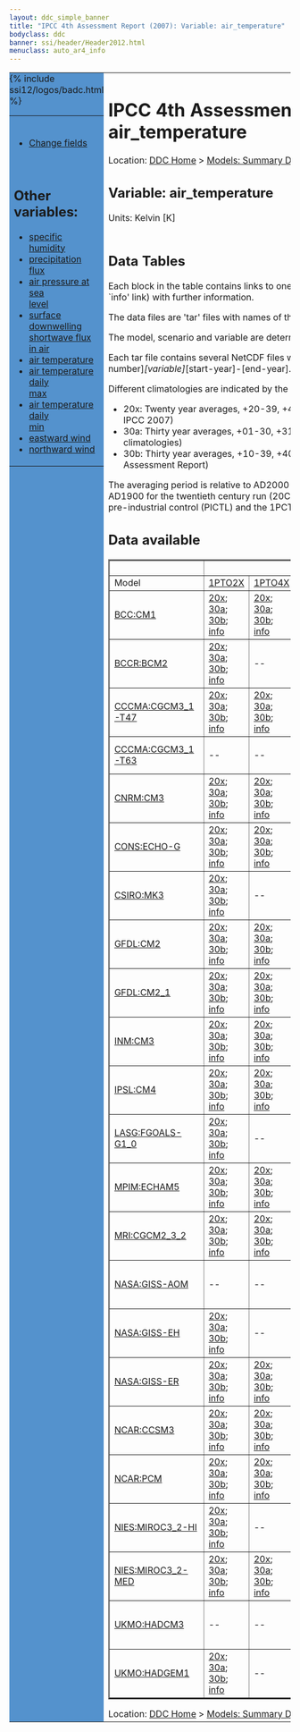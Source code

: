 ```yaml
---
layout: ddc_simple_banner
title: "IPCC 4th Assessment Report (2007): Variable: air_temperature"
bodyclass: ddc
banner: ssi/header/Header2012.html
menuclass: auto_ar4_info
---
```



<table width="100%" border="0" cellspacing="0" cellpadding="0" style="border-collapse: collapse;">
<tr style="margin:0;padding:0;border:0;">
<td style="margin:0;padding:0;border:0;height:1pt;width:150pt;background:#5492CD;" valign="top" >

<div id="lh-col2" class="auto_ar4_info">
<table class="menumain" bgcolor="#5492CD" cellspacing="0" width="100%" border="0">
<tr><td>

<br/>
<ul><li><a href="var-air_temperature-change.html">Change fields</a></li></ul><br/>

<h2> Other variables:</h2>
<ul>
<li><a href="var-specific_humidity.html">specific humidity</a></li>
<li><a href="var-precipitation_flux.html">precipitation flux</a></li>
<li><a href="var-air_pressure_at_sea_level.html">air pressure at sea<br/> level</a></li>
<li><a href="var-surface_downwelling_shortwave_flux_in_air.html">surface downwelling<br/> shortwave flux in air</a></li>
<li><a href="var-air_temperature.html">air temperature</a></li>
<li><a href="var-air_temperature_daily_max.html">air temperature daily<br/> max</a></li>
<li><a href="var-air_temperature_daily_min.html">air temperature daily<br/> min</a></li>
<li><a href="var-eastward_wind.html">eastward wind</a></li>
<li><a href="var-northward_wind.html">northward wind</a></li>
</ul>

</td></tr> 
{% include ssi12/logos/badc.html %}
</table>
</div>
</td>
<td><h1>IPCC 4th Assessment Report (2007): Variable: air_temperature</h1>

<!-- Breadcrumb1 -->
<div id="breadcrumb1" align="left">
Location: <a href="/index.html">DDC Home</a> > <a href="/sim/gcm_clim/">Models: Summary Data</a>
> <a href="/sim/gcm_clim/SRES_AR4/index.html">AR4 (2007): SRES scenarios</a>
</div>
<!-- End of Breadcrumb1 --><h2>Variable: air_temperature</h2>
Units: Kelvin [K]<br/>

<br/>
<h2> Data Tables</h2>

Each block in the table contains links to one or more data files and
to one information page (the `info' link) with further information.
<p/>

The data files are 'tar' files with names of the form
[model]_[scenario]_[variable]_[climatology].tar.
<p/>

The model, scenario and variable are determined by the position in
the table.
<p/>

Each tar file contains several NetCDF files with names of the form:
[model]_[scenario]_[ensemble number]_[variable]_[start-year]-[end-year].nc.
<p/>

Different climatologies are indicated by the links within each table entry.
<ul>
<li>20x: Twenty year averages, +20-39, +46-65, +80-99, +180-199 (as used in Chapt. 10 of IPCC 2007)</li>
<li>30a: Thirty year averages, +01-30, +31-60, +61-90 (as used in the observational climatologies)</li>
<li>30b: Thirty year averages, +10-39, +40-69, +70-99 (for compatibility with the 3rd Assessment Report)</li>
</ul>
The averaging period is relative to AD2000 for SRES scenarios A1B, A2 and B1,
relative to AD1900 for the twentieth century run (20C3M) and relative to the
start of the experiment for the pre-industrial control (PICTL) and the
1PCTO2X and 1PCTO4X runs.
<p/>

<h2>Data available</h2>

<table class="data-table"  border="2">
<tr><td></td>
<td colspan="8" align="center">Scenario</td>
</tr>
<tr><td>Model</td>
      <td><a href="scenario-1PTO2X.html">1PTO2X</a></td>
      <td><a href="scenario-1PTO4X.html">1PTO4X</a></td>
      <td><a href="scenario-SRB1.html">SRB1</a></td>
      <td><a href="scenario-20C3M.html">20C3M</a></td>
      <td><a href="scenario-COMMIT.html">COMMIT</a></td>
      <td><a href="scenario-PICTL.html">PICTL</a></td>
      <td><a href="scenario-SRA1B.html">SRA1B</a></td>
      <td><a href="scenario-SRA2.html">SRA2</a></td>
</tr>
<tr><td class="data-table-col1"><a href="model-BCC-CM1.html">BCC:CM1</a></td>
      <td class="data-table-item">
      <a href="/cgi-bin/downl/ar4_nc/tas/BCCM1_1PTO2X_tas_oc20x.tar">20x</a>;
      <a href="/cgi-bin/downl/ar4_nc/tas/BCCM1_1PTO2X_tas_oc30a.tar">30a</a>;
      <a href="/cgi-bin/downl/ar4_nc/tas/BCCM1_1PTO2X_tas_oc30b.tar">30b</a>;
      <a href="/ar4/info/BCC-CM1_1PTO2X_tas.html">info</a></td>
      <td class="data-table-item">
      <a href="/cgi-bin/downl/ar4_nc/tas/BCCM1_1PTO4X_tas_oc20x.tar">20x</a>;
      <a href="/cgi-bin/downl/ar4_nc/tas/BCCM1_1PTO4X_tas_oc30a.tar">30a</a>;
      <a href="/cgi-bin/downl/ar4_nc/tas/BCCM1_1PTO4X_tas_oc30b.tar">30b</a>;
      <a href="/ar4/info/BCC-CM1_1PTO4X_tas.html">info</a></td>
      <td class="data-table-item">
      <a href="/cgi-bin/downl/ar4_nc/tas/BCCM1_SRB1_tas_c20x.tar">20x</a>;
      <a href="/cgi-bin/downl/ar4_nc/tas/BCCM1_SRB1_tas_c30b.tar">30b</a>;
      <a href="/ar4/info/BCC-CM1_SRB1_tas.html">info</a></td>
      <td class="data-table-empty">--</td>
      <td class="data-table-empty">--</td>
      <td class="data-table-empty">--</td>
      <td class="data-table-empty">--</td>
      <td class="data-table-empty">--</td>
</tr>
<tr><td class="data-table-col1"><a href="model-BCCR-BCM2.html">BCCR:BCM2</a></td>
      <td class="data-table-item">
      <a href="/cgi-bin/downl/ar4_nc/tas/BCM2_1PTO2X_tas_oc20x.tar">20x</a>;
      <a href="/cgi-bin/downl/ar4_nc/tas/BCM2_1PTO2X_tas_oc30a.tar">30a</a>;
      <a href="/cgi-bin/downl/ar4_nc/tas/BCM2_1PTO2X_tas_oc30b.tar">30b</a>;
      <a href="/ar4/info/BCCR-BCM2_1PTO2X_tas.html">info</a></td>
      <td class="data-table-empty">--</td>
      <td class="data-table-item">
      <a href="/cgi-bin/downl/ar4_nc/tas/BCM2_SRB1_tas_c20x.tar">20x</a>;
      <a href="/cgi-bin/downl/ar4_nc/tas/BCM2_SRB1_tas_c30b.tar">30b</a>;
      <a href="/ar4/info/BCCR-BCM2_SRB1_tas.html">info</a></td>
      <td class="data-table-item">
      <a href="/cgi-bin/downl/ar4_nc/tas/BCM2_20C3M_tas_c30a.tar">30a</a>;
      <a href="/ar4/info/BCCR-BCM2_20C3M_tas.html">info</a></td>
      <td class="data-table-item">
      <a href="/cgi-bin/downl/ar4_nc/tas/BCM2_COMMIT_tas_c20x.tar">20x</a>;
      <a href="/cgi-bin/downl/ar4_nc/tas/BCM2_COMMIT_tas_c30b.tar">30b</a>;
      <a href="/ar4/info/BCCR-BCM2_COMMIT_tas.html">info</a></td>
      <td class="data-table-item">
      <a href="/cgi-bin/downl/ar4_nc/tas/BCM2_PICTL_tas_oc20x.tar">20x</a>;
      <a href="/cgi-bin/downl/ar4_nc/tas/BCM2_PICTL_tas_oc30a.tar">30a</a>;
      <a href="/cgi-bin/downl/ar4_nc/tas/BCM2_PICTL_tas_oc30b.tar">30b</a>;
      <a href="/ar4/info/BCCR-BCM2_PICTL_tas.html">info</a></td>
      <td class="data-table-item">
      <a href="/cgi-bin/downl/ar4_nc/tas/BCM2_SRA1B_tas_c20x.tar">20x</a>;
      <a href="/cgi-bin/downl/ar4_nc/tas/BCM2_SRA1B_tas_c30b.tar">30b</a>;
      <a href="/ar4/info/BCCR-BCM2_SRA1B_tas.html">info</a></td>
      <td class="data-table-item">
      <a href="/cgi-bin/downl/ar4_nc/tas/BCM2_SRA2_tas_c20x.tar">20x</a>;
      <a href="/cgi-bin/downl/ar4_nc/tas/BCM2_SRA2_tas_c30b.tar">30b</a>;
      <a href="/ar4/info/BCCR-BCM2_SRA2_tas.html">info</a></td>
</tr>
<tr><td class="data-table-col1"><a href="model-CCCMA-CGCM3_1-T47.html">CCCMA:CGCM3_1-T47</a></td>
      <td class="data-table-item">
      <a href="/cgi-bin/downl/ar4_nc/tas/CGMR_1PTO2X_tas_oc20x.tar">20x</a>;
      <a href="/cgi-bin/downl/ar4_nc/tas/CGMR_1PTO2X_tas_oc30a.tar">30a</a>;
      <a href="/cgi-bin/downl/ar4_nc/tas/CGMR_1PTO2X_tas_oc30b.tar">30b</a>;
      <a href="/ar4/info/CCCMA-CGCM3_1-T47_1PTO2X_tas.html">info</a></td>
      <td class="data-table-item">
      <a href="/cgi-bin/downl/ar4_nc/tas/CGMR_1PTO4X_tas_oc20x.tar">20x</a>;
      <a href="/cgi-bin/downl/ar4_nc/tas/CGMR_1PTO4X_tas_oc30a.tar">30a</a>;
      <a href="/cgi-bin/downl/ar4_nc/tas/CGMR_1PTO4X_tas_oc30b.tar">30b</a>;
      <a href="/ar4/info/CCCMA-CGCM3_1-T47_1PTO4X_tas.html">info</a></td>
      <td class="data-table-empty">--</td>
      <td class="data-table-item">
      <a href="/cgi-bin/downl/ar4_nc/tas/CGMR_20C3M_tas_c30a.tar">30a</a>;
      <a href="/ar4/info/CCCMA-CGCM3_1-T47_20C3M_tas.html">info</a></td>
      <td class="data-table-empty">--</td>
      <td class="data-table-item">
      <a href="/cgi-bin/downl/ar4_nc/tas/CGMR_PICTL_tas_oc20x.tar">20x</a>;
      <a href="/cgi-bin/downl/ar4_nc/tas/CGMR_PICTL_tas_oc30a.tar">30a</a>;
      <a href="/cgi-bin/downl/ar4_nc/tas/CGMR_PICTL_tas_oc30b.tar">30b</a>;
      <a href="/ar4/info/CCCMA-CGCM3_1-T47_PICTL_tas.html">info</a></td>
      <td class="data-table-item">
      <a href="/cgi-bin/downl/ar4_nc/tas/CGMR_SRA1B_tas_c20x.tar">20x</a>;
      <a href="/cgi-bin/downl/ar4_nc/tas/CGMR_SRA1B_tas_c30b.tar">30b</a>;
      <a href="/ar4/info/CCCMA-CGCM3_1-T47_SRA1B_tas.html">info</a></td>
      <td class="data-table-empty">--</td>
</tr>
<tr><td class="data-table-col1"><a href="model-CCCMA-CGCM3_1-T63.html">CCCMA:CGCM3_1-T63</a></td>
      <td class="data-table-empty">--</td>
      <td class="data-table-empty">--</td>
      <td class="data-table-item">
      <a href="/cgi-bin/downl/ar4_nc/tas/CGHR_SRB1_tas_c20x.tar">20x</a>;
      <a href="/cgi-bin/downl/ar4_nc/tas/CGHR_SRB1_tas_c30b.tar">30b</a>;
      <a href="/ar4/info/CCCMA-CGCM3_1-T63_SRB1_tas.html">info</a></td>
      <td class="data-table-item">
      <a href="/cgi-bin/downl/ar4_nc/tas/CGHR_20C3M_tas_c30a.tar">30a</a>;
      <a href="/ar4/info/CCCMA-CGCM3_1-T63_20C3M_tas.html">info</a></td>
      <td class="data-table-empty">--</td>
      <td class="data-table-empty">--</td>
      <td class="data-table-item">
      <a href="/cgi-bin/downl/ar4_nc/tas/CGHR_SRA1B_tas_c20x.tar">20x</a>;
      <a href="/cgi-bin/downl/ar4_nc/tas/CGHR_SRA1B_tas_c30b.tar">30b</a>;
      <a href="/ar4/info/CCCMA-CGCM3_1-T63_SRA1B_tas.html">info</a></td>
      <td class="data-table-empty">--</td>
</tr>
<tr><td class="data-table-col1"><a href="model-CNRM-CM3.html">CNRM:CM3</a></td>
      <td class="data-table-item">
      <a href="/cgi-bin/downl/ar4_nc/tas/CNCM3_1PTO2X_tas_oc20x.tar">20x</a>;
      <a href="/cgi-bin/downl/ar4_nc/tas/CNCM3_1PTO2X_tas_oc30a.tar">30a</a>;
      <a href="/cgi-bin/downl/ar4_nc/tas/CNCM3_1PTO2X_tas_oc30b.tar">30b</a>;
      <a href="/ar4/info/CNRM-CM3_1PTO2X_tas.html">info</a></td>
      <td class="data-table-item">
      <a href="/cgi-bin/downl/ar4_nc/tas/CNCM3_1PTO4X_tas_oc20x.tar">20x</a>;
      <a href="/cgi-bin/downl/ar4_nc/tas/CNCM3_1PTO4X_tas_oc30a.tar">30a</a>;
      <a href="/cgi-bin/downl/ar4_nc/tas/CNCM3_1PTO4X_tas_oc30b.tar">30b</a>;
      <a href="/ar4/info/CNRM-CM3_1PTO4X_tas.html">info</a></td>
      <td class="data-table-item">
      <a href="/cgi-bin/downl/ar4_nc/tas/CNCM3_SRB1_tas_c20x.tar">20x</a>;
      <a href="/cgi-bin/downl/ar4_nc/tas/CNCM3_SRB1_tas_c30b.tar">30b</a>;
      <a href="/ar4/info/CNRM-CM3_SRB1_tas.html">info</a></td>
      <td class="data-table-item">
      <a href="/cgi-bin/downl/ar4_nc/tas/CNCM3_20C3M_tas_c30a.tar">30a</a>;
      <a href="/ar4/info/CNRM-CM3_20C3M_tas.html">info</a></td>
      <td class="data-table-item">
      <a href="/cgi-bin/downl/ar4_nc/tas/CNCM3_COMMIT_tas_c20x.tar">20x</a>;
      <a href="/cgi-bin/downl/ar4_nc/tas/CNCM3_COMMIT_tas_c30b.tar">30b</a>;
      <a href="/ar4/info/CNRM-CM3_COMMIT_tas.html">info</a></td>
      <td class="data-table-item">
      <a href="/cgi-bin/downl/ar4_nc/tas/CNCM3_PICTL_tas_oc20x.tar">20x</a>;
      <a href="/cgi-bin/downl/ar4_nc/tas/CNCM3_PICTL_tas_oc30a.tar">30a</a>;
      <a href="/cgi-bin/downl/ar4_nc/tas/CNCM3_PICTL_tas_oc30b.tar">30b</a>;
      <a href="/ar4/info/CNRM-CM3_PICTL_tas.html">info</a></td>
      <td class="data-table-item">
      <a href="/cgi-bin/downl/ar4_nc/tas/CNCM3_SRA1B_tas_c20x.tar">20x</a>;
      <a href="/cgi-bin/downl/ar4_nc/tas/CNCM3_SRA1B_tas_c30b.tar">30b</a>;
      <a href="/ar4/info/CNRM-CM3_SRA1B_tas.html">info</a></td>
      <td class="data-table-item">
      <a href="/cgi-bin/downl/ar4_nc/tas/CNCM3_SRA2_tas_c20x.tar">20x</a>;
      <a href="/cgi-bin/downl/ar4_nc/tas/CNCM3_SRA2_tas_c30b.tar">30b</a>;
      <a href="/ar4/info/CNRM-CM3_SRA2_tas.html">info</a></td>
</tr>
<tr><td class="data-table-col1"><a href="model-CONS-ECHO-G.html">CONS:ECHO-G</a></td>
      <td class="data-table-item">
      <a href="/cgi-bin/downl/ar4_nc/tas/ECHOG_1PTO2X_tas_oc20x.tar">20x</a>;
      <a href="/cgi-bin/downl/ar4_nc/tas/ECHOG_1PTO2X_tas_oc30a.tar">30a</a>;
      <a href="/cgi-bin/downl/ar4_nc/tas/ECHOG_1PTO2X_tas_oc30b.tar">30b</a>;
      <a href="/ar4/info/CONS-ECHO-G_1PTO2X_tas.html">info</a></td>
      <td class="data-table-item">
      <a href="/cgi-bin/downl/ar4_nc/tas/ECHOG_1PTO4X_tas_oc20x.tar">20x</a>;
      <a href="/cgi-bin/downl/ar4_nc/tas/ECHOG_1PTO4X_tas_oc30a.tar">30a</a>;
      <a href="/cgi-bin/downl/ar4_nc/tas/ECHOG_1PTO4X_tas_oc30b.tar">30b</a>;
      <a href="/ar4/info/CONS-ECHO-G_1PTO4X_tas.html">info</a></td>
      <td class="data-table-empty">--</td>
      <td class="data-table-item">
      <a href="/cgi-bin/downl/ar4_nc/tas/ECHOG_20C3M_tas_c30a.tar">30a</a>;
      <a href="/ar4/info/CONS-ECHO-G_20C3M_tas.html">info</a></td>
      <td class="data-table-item">
      <a href="/cgi-bin/downl/ar4_nc/tas/ECHOG_COMMIT_tas_c20x.tar">20x</a>;
      <a href="/cgi-bin/downl/ar4_nc/tas/ECHOG_COMMIT_tas_c30b.tar">30b</a>;
      <a href="/ar4/info/CONS-ECHO-G_COMMIT_tas.html">info</a></td>
      <td class="data-table-item">
      <a href="/cgi-bin/downl/ar4_nc/tas/ECHOG_PICTL_tas_oc20x.tar">20x</a>;
      <a href="/cgi-bin/downl/ar4_nc/tas/ECHOG_PICTL_tas_oc30a.tar">30a</a>;
      <a href="/cgi-bin/downl/ar4_nc/tas/ECHOG_PICTL_tas_oc30b.tar">30b</a>;
      <a href="/ar4/info/CONS-ECHO-G_PICTL_tas.html">info</a></td>
      <td class="data-table-item">
      <a href="/cgi-bin/downl/ar4_nc/tas/ECHOG_SRA1B_tas_c20x.tar">20x</a>;
      <a href="/cgi-bin/downl/ar4_nc/tas/ECHOG_SRA1B_tas_c30b.tar">30b</a>;
      <a href="/ar4/info/CONS-ECHO-G_SRA1B_tas.html">info</a></td>
      <td class="data-table-item">
      <a href="/cgi-bin/downl/ar4_nc/tas/ECHOG_SRA2_tas_c20x.tar">20x</a>;
      <a href="/cgi-bin/downl/ar4_nc/tas/ECHOG_SRA2_tas_c30b.tar">30b</a>;
      <a href="/ar4/info/CONS-ECHO-G_SRA2_tas.html">info</a></td>
</tr>
<tr><td class="data-table-col1"><a href="model-CSIRO-MK3.html">CSIRO:MK3</a></td>
      <td class="data-table-item">
      <a href="/cgi-bin/downl/ar4_nc/tas/CSMK3_1PTO2X_tas_oc20x.tar">20x</a>;
      <a href="/cgi-bin/downl/ar4_nc/tas/CSMK3_1PTO2X_tas_oc30a.tar">30a</a>;
      <a href="/cgi-bin/downl/ar4_nc/tas/CSMK3_1PTO2X_tas_oc30b.tar">30b</a>;
      <a href="/ar4/info/CSIRO-MK3_1PTO2X_tas.html">info</a></td>
      <td class="data-table-empty">--</td>
      <td class="data-table-item">
      <a href="/cgi-bin/downl/ar4_nc/tas/CSMK3_SRB1_tas_c20x.tar">20x</a>;
      <a href="/cgi-bin/downl/ar4_nc/tas/CSMK3_SRB1_tas_c30b.tar">30b</a>;
      <a href="/ar4/info/CSIRO-MK3_SRB1_tas.html">info</a></td>
      <td class="data-table-item">
      <a href="/cgi-bin/downl/ar4_nc/tas/CSMK3_20C3M_tas_c30a.tar">30a</a>;
      <a href="/ar4/info/CSIRO-MK3_20C3M_tas.html">info</a></td>
      <td class="data-table-item">
      <a href="/cgi-bin/downl/ar4_nc/tas/CSMK3_COMMIT_tas_c20x.tar">20x</a>;
      <a href="/cgi-bin/downl/ar4_nc/tas/CSMK3_COMMIT_tas_c30b.tar">30b</a>;
      <a href="/ar4/info/CSIRO-MK3_COMMIT_tas.html">info</a></td>
      <td class="data-table-item">
      <a href="/cgi-bin/downl/ar4_nc/tas/CSMK3_PICTL_tas_oc20x.tar">20x</a>;
      <a href="/cgi-bin/downl/ar4_nc/tas/CSMK3_PICTL_tas_oc30a.tar">30a</a>;
      <a href="/cgi-bin/downl/ar4_nc/tas/CSMK3_PICTL_tas_oc30b.tar">30b</a>;
      <a href="/ar4/info/CSIRO-MK3_PICTL_tas.html">info</a></td>
      <td class="data-table-item">
      <a href="/cgi-bin/downl/ar4_nc/tas/CSMK3_SRA1B_tas_c20x.tar">20x</a>;
      <a href="/cgi-bin/downl/ar4_nc/tas/CSMK3_SRA1B_tas_c30b.tar">30b</a>;
      <a href="/ar4/info/CSIRO-MK3_SRA1B_tas.html">info</a></td>
      <td class="data-table-item">
      <a href="/cgi-bin/downl/ar4_nc/tas/CSMK3_SRA2_tas_c20x.tar">20x</a>;
      <a href="/cgi-bin/downl/ar4_nc/tas/CSMK3_SRA2_tas_c30b.tar">30b</a>;
      <a href="/ar4/info/CSIRO-MK3_SRA2_tas.html">info</a></td>
</tr>
<tr><td class="data-table-col1"><a href="model-GFDL-CM2.html">GFDL:CM2</a></td>
      <td class="data-table-item">
      <a href="/cgi-bin/downl/ar4_nc/tas/GFCM20_1PTO2X_tas_oc20x.tar">20x</a>;
      <a href="/cgi-bin/downl/ar4_nc/tas/GFCM20_1PTO2X_tas_oc30a.tar">30a</a>;
      <a href="/cgi-bin/downl/ar4_nc/tas/GFCM20_1PTO2X_tas_oc30b.tar">30b</a>;
      <a href="/ar4/info/GFDL-CM2_1PTO2X_tas.html">info</a></td>
      <td class="data-table-item">
      <a href="/cgi-bin/downl/ar4_nc/tas/GFCM20_1PTO4X_tas_oc20x.tar">20x</a>;
      <a href="/cgi-bin/downl/ar4_nc/tas/GFCM20_1PTO4X_tas_oc30a.tar">30a</a>;
      <a href="/cgi-bin/downl/ar4_nc/tas/GFCM20_1PTO4X_tas_oc30b.tar">30b</a>;
      <a href="/ar4/info/GFDL-CM2_1PTO4X_tas.html">info</a></td>
      <td class="data-table-item">
      <a href="/cgi-bin/downl/ar4_nc/tas/GFCM20_SRB1_tas_c20x.tar">20x</a>;
      <a href="/cgi-bin/downl/ar4_nc/tas/GFCM20_SRB1_tas_c30b.tar">30b</a>;
      <a href="/ar4/info/GFDL-CM2_SRB1_tas.html">info</a></td>
      <td class="data-table-item">
      <a href="/cgi-bin/downl/ar4_nc/tas/GFCM20_20C3M_tas_c30a.tar">30a</a>;
      <a href="/ar4/info/GFDL-CM2_20C3M_tas.html">info</a></td>
      <td class="data-table-item">
      <a href="/cgi-bin/downl/ar4_nc/tas/GFCM20_COMMIT_tas_c20x.tar">20x</a>;
      <a href="/cgi-bin/downl/ar4_nc/tas/GFCM20_COMMIT_tas_c30b.tar">30b</a>;
      <a href="/ar4/info/GFDL-CM2_COMMIT_tas.html">info</a></td>
      <td class="data-table-item">
      <a href="/cgi-bin/downl/ar4_nc/tas/GFCM20_PICTL_tas_oc20x.tar">20x</a>;
      <a href="/cgi-bin/downl/ar4_nc/tas/GFCM20_PICTL_tas_oc30a.tar">30a</a>;
      <a href="/cgi-bin/downl/ar4_nc/tas/GFCM20_PICTL_tas_oc30b.tar">30b</a>;
      <a href="/ar4/info/GFDL-CM2_PICTL_tas.html">info</a></td>
      <td class="data-table-item">
      <a href="/cgi-bin/downl/ar4_nc/tas/GFCM20_SRA1B_tas_c20x.tar">20x</a>;
      <a href="/cgi-bin/downl/ar4_nc/tas/GFCM20_SRA1B_tas_c30b.tar">30b</a>;
      <a href="/ar4/info/GFDL-CM2_SRA1B_tas.html">info</a></td>
      <td class="data-table-item">
      <a href="/cgi-bin/downl/ar4_nc/tas/GFCM20_SRA2_tas_c20x.tar">20x</a>;
      <a href="/cgi-bin/downl/ar4_nc/tas/GFCM20_SRA2_tas_c30b.tar">30b</a>;
      <a href="/ar4/info/GFDL-CM2_SRA2_tas.html">info</a></td>
</tr>
<tr><td class="data-table-col1"><a href="model-GFDL-CM2_1.html">GFDL:CM2_1</a></td>
      <td class="data-table-item">
      <a href="/cgi-bin/downl/ar4_nc/tas/GFCM21_1PTO2X_tas_oc20x.tar">20x</a>;
      <a href="/cgi-bin/downl/ar4_nc/tas/GFCM21_1PTO2X_tas_oc30a.tar">30a</a>;
      <a href="/cgi-bin/downl/ar4_nc/tas/GFCM21_1PTO2X_tas_oc30b.tar">30b</a>;
      <a href="/ar4/info/GFDL-CM2_1_1PTO2X_tas.html">info</a></td>
      <td class="data-table-item">
      <a href="/cgi-bin/downl/ar4_nc/tas/GFCM21_1PTO4X_tas_oc20x.tar">20x</a>;
      <a href="/cgi-bin/downl/ar4_nc/tas/GFCM21_1PTO4X_tas_oc30a.tar">30a</a>;
      <a href="/cgi-bin/downl/ar4_nc/tas/GFCM21_1PTO4X_tas_oc30b.tar">30b</a>;
      <a href="/ar4/info/GFDL-CM2_1_1PTO4X_tas.html">info</a></td>
      <td class="data-table-item">
      <a href="/cgi-bin/downl/ar4_nc/tas/GFCM21_SRB1_tas_c20x.tar">20x</a>;
      <a href="/cgi-bin/downl/ar4_nc/tas/GFCM21_SRB1_tas_c30b.tar">30b</a>;
      <a href="/ar4/info/GFDL-CM2_1_SRB1_tas.html">info</a></td>
      <td class="data-table-item">
      <a href="/cgi-bin/downl/ar4_nc/tas/GFCM21_20C3M_tas_c30a.tar">30a</a>;
      <a href="/ar4/info/GFDL-CM2_1_20C3M_tas.html">info</a></td>
      <td class="data-table-item">
      <a href="/cgi-bin/downl/ar4_nc/tas/GFCM21_COMMIT_tas_c20x.tar">20x</a>;
      <a href="/cgi-bin/downl/ar4_nc/tas/GFCM21_COMMIT_tas_c30b.tar">30b</a>;
      <a href="/ar4/info/GFDL-CM2_1_COMMIT_tas.html">info</a></td>
      <td class="data-table-item">
      <a href="/cgi-bin/downl/ar4_nc/tas/GFCM21_PICTL_tas_oc20x.tar">20x</a>;
      <a href="/cgi-bin/downl/ar4_nc/tas/GFCM21_PICTL_tas_oc30a.tar">30a</a>;
      <a href="/cgi-bin/downl/ar4_nc/tas/GFCM21_PICTL_tas_oc30b.tar">30b</a>;
      <a href="/ar4/info/GFDL-CM2_1_PICTL_tas.html">info</a></td>
      <td class="data-table-item">
      <a href="/cgi-bin/downl/ar4_nc/tas/GFCM21_SRA1B_tas_c20x.tar">20x</a>;
      <a href="/cgi-bin/downl/ar4_nc/tas/GFCM21_SRA1B_tas_c30b.tar">30b</a>;
      <a href="/ar4/info/GFDL-CM2_1_SRA1B_tas.html">info</a></td>
      <td class="data-table-item">
      <a href="/cgi-bin/downl/ar4_nc/tas/GFCM21_SRA2_tas_c20x.tar">20x</a>;
      <a href="/cgi-bin/downl/ar4_nc/tas/GFCM21_SRA2_tas_c30b.tar">30b</a>;
      <a href="/ar4/info/GFDL-CM2_1_SRA2_tas.html">info</a></td>
</tr>
<tr><td class="data-table-col1"><a href="model-INM-CM3.html">INM:CM3</a></td>
      <td class="data-table-item">
      <a href="/cgi-bin/downl/ar4_nc/tas/INCM3_1PTO2X_tas_oc20x.tar">20x</a>;
      <a href="/cgi-bin/downl/ar4_nc/tas/INCM3_1PTO2X_tas_oc30a.tar">30a</a>;
      <a href="/cgi-bin/downl/ar4_nc/tas/INCM3_1PTO2X_tas_oc30b.tar">30b</a>;
      <a href="/ar4/info/INM-CM3_1PTO2X_tas.html">info</a></td>
      <td class="data-table-item">
      <a href="/cgi-bin/downl/ar4_nc/tas/INCM3_1PTO4X_tas_oc20x.tar">20x</a>;
      <a href="/cgi-bin/downl/ar4_nc/tas/INCM3_1PTO4X_tas_oc30a.tar">30a</a>;
      <a href="/cgi-bin/downl/ar4_nc/tas/INCM3_1PTO4X_tas_oc30b.tar">30b</a>;
      <a href="/ar4/info/INM-CM3_1PTO4X_tas.html">info</a></td>
      <td class="data-table-item">
      <a href="/cgi-bin/downl/ar4_nc/tas/INCM3_SRB1_tas_c20x.tar">20x</a>;
      <a href="/cgi-bin/downl/ar4_nc/tas/INCM3_SRB1_tas_c30b.tar">30b</a>;
      <a href="/ar4/info/INM-CM3_SRB1_tas.html">info</a></td>
      <td class="data-table-item">
      <a href="/cgi-bin/downl/ar4_nc/tas/INCM3_20C3M_tas_c30a.tar">30a</a>;
      <a href="/ar4/info/INM-CM3_20C3M_tas.html">info</a></td>
      <td class="data-table-item">
      <a href="/cgi-bin/downl/ar4_nc/tas/INCM3_COMMIT_tas_c20x.tar">20x</a>;
      <a href="/cgi-bin/downl/ar4_nc/tas/INCM3_COMMIT_tas_c30b.tar">30b</a>;
      <a href="/ar4/info/INM-CM3_COMMIT_tas.html">info</a></td>
      <td class="data-table-item">
      <a href="/cgi-bin/downl/ar4_nc/tas/INCM3_PICTL_tas_oc20x.tar">20x</a>;
      <a href="/cgi-bin/downl/ar4_nc/tas/INCM3_PICTL_tas_oc30a.tar">30a</a>;
      <a href="/cgi-bin/downl/ar4_nc/tas/INCM3_PICTL_tas_oc30b.tar">30b</a>;
      <a href="/ar4/info/INM-CM3_PICTL_tas.html">info</a></td>
      <td class="data-table-item">
      <a href="/cgi-bin/downl/ar4_nc/tas/INCM3_SRA1B_tas_c20x.tar">20x</a>;
      <a href="/cgi-bin/downl/ar4_nc/tas/INCM3_SRA1B_tas_c30b.tar">30b</a>;
      <a href="/ar4/info/INM-CM3_SRA1B_tas.html">info</a></td>
      <td class="data-table-item">
      <a href="/cgi-bin/downl/ar4_nc/tas/INCM3_SRA2_tas_c20x.tar">20x</a>;
      <a href="/cgi-bin/downl/ar4_nc/tas/INCM3_SRA2_tas_c30b.tar">30b</a>;
      <a href="/ar4/info/INM-CM3_SRA2_tas.html">info</a></td>
</tr>
<tr><td class="data-table-col1"><a href="model-IPSL-CM4.html">IPSL:CM4</a></td>
      <td class="data-table-item">
      <a href="/cgi-bin/downl/ar4_nc/tas/IPCM4_1PTO2X_tas_oc20x.tar">20x</a>;
      <a href="/cgi-bin/downl/ar4_nc/tas/IPCM4_1PTO2X_tas_oc30a.tar">30a</a>;
      <a href="/cgi-bin/downl/ar4_nc/tas/IPCM4_1PTO2X_tas_oc30b.tar">30b</a>;
      <a href="/ar4/info/IPSL-CM4_1PTO2X_tas.html">info</a></td>
      <td class="data-table-item">
      <a href="/cgi-bin/downl/ar4_nc/tas/IPCM4_1PTO4X_tas_oc20x.tar">20x</a>;
      <a href="/cgi-bin/downl/ar4_nc/tas/IPCM4_1PTO4X_tas_oc30a.tar">30a</a>;
      <a href="/cgi-bin/downl/ar4_nc/tas/IPCM4_1PTO4X_tas_oc30b.tar">30b</a>;
      <a href="/ar4/info/IPSL-CM4_1PTO4X_tas.html">info</a></td>
      <td class="data-table-item">
      <a href="/cgi-bin/downl/ar4_nc/tas/IPCM4_SRB1_tas_c20x.tar">20x</a>;
      <a href="/cgi-bin/downl/ar4_nc/tas/IPCM4_SRB1_tas_c30b.tar">30b</a>;
      <a href="/ar4/info/IPSL-CM4_SRB1_tas.html">info</a></td>
      <td class="data-table-item">
      <a href="/cgi-bin/downl/ar4_nc/tas/IPCM4_20C3M_tas_c30a.tar">30a</a>;
      <a href="/ar4/info/IPSL-CM4_20C3M_tas.html">info</a></td>
      <td class="data-table-item">
      <a href="/cgi-bin/downl/ar4_nc/tas/IPCM4_COMMIT_tas_c20x.tar">20x</a>;
      <a href="/cgi-bin/downl/ar4_nc/tas/IPCM4_COMMIT_tas_c30b.tar">30b</a>;
      <a href="/ar4/info/IPSL-CM4_COMMIT_tas.html">info</a></td>
      <td class="data-table-item">
      <a href="/cgi-bin/downl/ar4_nc/tas/IPCM4_PICTL_tas_oc20x.tar">20x</a>;
      <a href="/cgi-bin/downl/ar4_nc/tas/IPCM4_PICTL_tas_oc30a.tar">30a</a>;
      <a href="/cgi-bin/downl/ar4_nc/tas/IPCM4_PICTL_tas_oc30b.tar">30b</a>;
      <a href="/ar4/info/IPSL-CM4_PICTL_tas.html">info</a></td>
      <td class="data-table-item">
      <a href="/cgi-bin/downl/ar4_nc/tas/IPCM4_SRA1B_tas_c20x.tar">20x</a>;
      <a href="/cgi-bin/downl/ar4_nc/tas/IPCM4_SRA1B_tas_c30b.tar">30b</a>;
      <a href="/ar4/info/IPSL-CM4_SRA1B_tas.html">info</a></td>
      <td class="data-table-item">
      <a href="/cgi-bin/downl/ar4_nc/tas/IPCM4_SRA2_tas_c20x.tar">20x</a>;
      <a href="/cgi-bin/downl/ar4_nc/tas/IPCM4_SRA2_tas_c30b.tar">30b</a>;
      <a href="/ar4/info/IPSL-CM4_SRA2_tas.html">info</a></td>
</tr>
<tr><td class="data-table-col1"><a href="model-LASG-FGOALS-G1_0.html">LASG:FGOALS-G1_0</a></td>
      <td class="data-table-item">
      <a href="/cgi-bin/downl/ar4_nc/tas/FGOALS_1PTO2X_tas_oc20x.tar">20x</a>;
      <a href="/cgi-bin/downl/ar4_nc/tas/FGOALS_1PTO2X_tas_oc30a.tar">30a</a>;
      <a href="/cgi-bin/downl/ar4_nc/tas/FGOALS_1PTO2X_tas_oc30b.tar">30b</a>;
      <a href="/ar4/info/LASG-FGOALS-G1_0_1PTO2X_tas.html">info</a></td>
      <td class="data-table-empty">--</td>
      <td class="data-table-item">
      <a href="/cgi-bin/downl/ar4_nc/tas/FGOALS_SRB1_tas_c20x.tar">20x</a>;
      <a href="/cgi-bin/downl/ar4_nc/tas/FGOALS_SRB1_tas_c30b.tar">30b</a>;
      <a href="/ar4/info/LASG-FGOALS-G1_0_SRB1_tas.html">info</a></td>
      <td class="data-table-item">
      <a href="/cgi-bin/downl/ar4_nc/tas/FGOALS_20C3M_tas_c30a.tar">30a</a>;
      <a href="/ar4/info/LASG-FGOALS-G1_0_20C3M_tas.html">info</a></td>
      <td class="data-table-item">
      <a href="/cgi-bin/downl/ar4_nc/tas/FGOALS_COMMIT_tas_c20x.tar">20x</a>;
      <a href="/cgi-bin/downl/ar4_nc/tas/FGOALS_COMMIT_tas_c30b.tar">30b</a>;
      <a href="/ar4/info/LASG-FGOALS-G1_0_COMMIT_tas.html">info</a></td>
      <td class="data-table-item">
      <a href="/cgi-bin/downl/ar4_nc/tas/FGOALS_PICTL_tas_oc20x.tar">20x</a>;
      <a href="/cgi-bin/downl/ar4_nc/tas/FGOALS_PICTL_tas_oc30a.tar">30a</a>;
      <a href="/cgi-bin/downl/ar4_nc/tas/FGOALS_PICTL_tas_oc30b.tar">30b</a>;
      <a href="/ar4/info/LASG-FGOALS-G1_0_PICTL_tas.html">info</a></td>
      <td class="data-table-item">
      <a href="/cgi-bin/downl/ar4_nc/tas/FGOALS_SRA1B_tas_c20x.tar">20x</a>;
      <a href="/cgi-bin/downl/ar4_nc/tas/FGOALS_SRA1B_tas_c30b.tar">30b</a>;
      <a href="/ar4/info/LASG-FGOALS-G1_0_SRA1B_tas.html">info</a></td>
      <td class="data-table-empty">--</td>
</tr>
<tr><td class="data-table-col1"><a href="model-MPIM-ECHAM5.html">MPIM:ECHAM5</a></td>
      <td class="data-table-item">
      <a href="/cgi-bin/downl/ar4_nc/tas/MPEH5_1PTO2X_tas_oc20x.tar">20x</a>;
      <a href="/cgi-bin/downl/ar4_nc/tas/MPEH5_1PTO2X_tas_oc30a.tar">30a</a>;
      <a href="/cgi-bin/downl/ar4_nc/tas/MPEH5_1PTO2X_tas_oc30b.tar">30b</a>;
      <a href="/ar4/info/MPIM-ECHAM5_1PTO2X_tas.html">info</a></td>
      <td class="data-table-item">
      <a href="/cgi-bin/downl/ar4_nc/tas/MPEH5_1PTO4X_tas_oc20x.tar">20x</a>;
      <a href="/cgi-bin/downl/ar4_nc/tas/MPEH5_1PTO4X_tas_oc30a.tar">30a</a>;
      <a href="/cgi-bin/downl/ar4_nc/tas/MPEH5_1PTO4X_tas_oc30b.tar">30b</a>;
      <a href="/ar4/info/MPIM-ECHAM5_1PTO4X_tas.html">info</a></td>
      <td class="data-table-item">
      <a href="/cgi-bin/downl/ar4_nc/tas/MPEH5_SRB1_tas_c20x.tar">20x</a>;
      <a href="/cgi-bin/downl/ar4_nc/tas/MPEH5_SRB1_tas_c30b.tar">30b</a>;
      <a href="/ar4/info/MPIM-ECHAM5_SRB1_tas.html">info</a></td>
      <td class="data-table-item">
      <a href="/cgi-bin/downl/ar4_nc/tas/MPEH5_20C3M_tas_c30a.tar">30a</a>;
      <a href="/ar4/info/MPIM-ECHAM5_20C3M_tas.html">info</a></td>
      <td class="data-table-item">
      <a href="/cgi-bin/downl/ar4_nc/tas/MPEH5_COMMIT_tas_c20x.tar">20x</a>;
      <a href="/cgi-bin/downl/ar4_nc/tas/MPEH5_COMMIT_tas_c30b.tar">30b</a>;
      <a href="/ar4/info/MPIM-ECHAM5_COMMIT_tas.html">info</a></td>
      <td class="data-table-item">
      <a href="/cgi-bin/downl/ar4_nc/tas/MPEH5_PICTL_tas_oc20x.tar">20x</a>;
      <a href="/cgi-bin/downl/ar4_nc/tas/MPEH5_PICTL_tas_oc30a.tar">30a</a>;
      <a href="/cgi-bin/downl/ar4_nc/tas/MPEH5_PICTL_tas_oc30b.tar">30b</a>;
      <a href="/ar4/info/MPIM-ECHAM5_PICTL_tas.html">info</a></td>
      <td class="data-table-item">
      <a href="/cgi-bin/downl/ar4_nc/tas/MPEH5_SRA1B_tas_c20x.tar">20x</a>;
      <a href="/cgi-bin/downl/ar4_nc/tas/MPEH5_SRA1B_tas_c30b.tar">30b</a>;
      <a href="/ar4/info/MPIM-ECHAM5_SRA1B_tas.html">info</a></td>
      <td class="data-table-item">
      <a href="/cgi-bin/downl/ar4_nc/tas/MPEH5_SRA2_tas_c20x.tar">20x</a>;
      <a href="/cgi-bin/downl/ar4_nc/tas/MPEH5_SRA2_tas_c30b.tar">30b</a>;
      <a href="/ar4/info/MPIM-ECHAM5_SRA2_tas.html">info</a></td>
</tr>
<tr><td class="data-table-col1"><a href="model-MRI-CGCM2_3_2.html">MRI:CGCM2_3_2</a></td>
      <td class="data-table-item">
      <a href="/cgi-bin/downl/ar4_nc/tas/MRCGCM_1PTO2X_tas_oc20x.tar">20x</a>;
      <a href="/cgi-bin/downl/ar4_nc/tas/MRCGCM_1PTO2X_tas_oc30a.tar">30a</a>;
      <a href="/cgi-bin/downl/ar4_nc/tas/MRCGCM_1PTO2X_tas_oc30b.tar">30b</a>;
      <a href="/ar4/info/MRI-CGCM2_3_2_1PTO2X_tas.html">info</a></td>
      <td class="data-table-item">
      <a href="/cgi-bin/downl/ar4_nc/tas/MRCGCM_1PTO4X_tas_oc20x.tar">20x</a>;
      <a href="/cgi-bin/downl/ar4_nc/tas/MRCGCM_1PTO4X_tas_oc30a.tar">30a</a>;
      <a href="/cgi-bin/downl/ar4_nc/tas/MRCGCM_1PTO4X_tas_oc30b.tar">30b</a>;
      <a href="/ar4/info/MRI-CGCM2_3_2_1PTO4X_tas.html">info</a></td>
      <td class="data-table-item">
      <a href="/cgi-bin/downl/ar4_nc/tas/MRCGCM_SRB1_tas_c20x.tar">20x</a>;
      <a href="/cgi-bin/downl/ar4_nc/tas/MRCGCM_SRB1_tas_c30b.tar">30b</a>;
      <a href="/ar4/info/MRI-CGCM2_3_2_SRB1_tas.html">info</a></td>
      <td class="data-table-item">
      <a href="/cgi-bin/downl/ar4_nc/tas/MRCGCM_20C3M_tas_c30a.tar">30a</a>;
      <a href="/ar4/info/MRI-CGCM2_3_2_20C3M_tas.html">info</a></td>
      <td class="data-table-item">
      <a href="/cgi-bin/downl/ar4_nc/tas/MRCGCM_COMMIT_tas_c20x.tar">20x</a>;
      <a href="/cgi-bin/downl/ar4_nc/tas/MRCGCM_COMMIT_tas_c30b.tar">30b</a>;
      <a href="/ar4/info/MRI-CGCM2_3_2_COMMIT_tas.html">info</a></td>
      <td class="data-table-item">
      <a href="/cgi-bin/downl/ar4_nc/tas/MRCGCM_PICTL_tas_oc20x.tar">20x</a>;
      <a href="/cgi-bin/downl/ar4_nc/tas/MRCGCM_PICTL_tas_oc30a.tar">30a</a>;
      <a href="/cgi-bin/downl/ar4_nc/tas/MRCGCM_PICTL_tas_oc30b.tar">30b</a>;
      <a href="/ar4/info/MRI-CGCM2_3_2_PICTL_tas.html">info</a></td>
      <td class="data-table-item">
      <a href="/cgi-bin/downl/ar4_nc/tas/MRCGCM_SRA1B_tas_c20x.tar">20x</a>;
      <a href="/cgi-bin/downl/ar4_nc/tas/MRCGCM_SRA1B_tas_c30b.tar">30b</a>;
      <a href="/ar4/info/MRI-CGCM2_3_2_SRA1B_tas.html">info</a></td>
      <td class="data-table-item">
      <a href="/cgi-bin/downl/ar4_nc/tas/MRCGCM_SRA2_tas_c20x.tar">20x</a>;
      <a href="/cgi-bin/downl/ar4_nc/tas/MRCGCM_SRA2_tas_c30b.tar">30b</a>;
      <a href="/ar4/info/MRI-CGCM2_3_2_SRA2_tas.html">info</a></td>
</tr>
<tr><td class="data-table-col1"><a href="model-NASA-GISS-AOM.html">NASA:GISS-AOM</a></td>
      <td class="data-table-empty">--</td>
      <td class="data-table-empty">--</td>
      <td class="data-table-item">
      <a href="/cgi-bin/downl/ar4_nc/tas/GIAOM_SRB1_tas_c20x.tar">20x</a>;
      <a href="/cgi-bin/downl/ar4_nc/tas/GIAOM_SRB1_tas_c30b.tar">30b</a>;
      <a href="/ar4/info/NASA-GISS-AOM_SRB1_tas.html">info</a></td>
      <td class="data-table-item">
      <a href="/cgi-bin/downl/ar4_nc/tas/GIAOM_20C3M_tas_c30a.tar">30a</a>;
      <a href="/ar4/info/NASA-GISS-AOM_20C3M_tas.html">info</a></td>
      <td class="data-table-empty">--</td>
      <td class="data-table-item">
      <a href="/cgi-bin/downl/ar4_nc/tas/GIAOM_PICTL_tas_oc20x.tar">20x</a>;
      <a href="/cgi-bin/downl/ar4_nc/tas/GIAOM_PICTL_tas_oc30a.tar">30a</a>;
      <a href="/cgi-bin/downl/ar4_nc/tas/GIAOM_PICTL_tas_oc30b.tar">30b</a>;
      <a href="/ar4/info/NASA-GISS-AOM_PICTL_tas.html">info</a></td>
      <td class="data-table-item">
      <a href="/cgi-bin/downl/ar4_nc/tas/GIAOM_SRA1B_tas_c20x.tar">20x</a>;
      <a href="/cgi-bin/downl/ar4_nc/tas/GIAOM_SRA1B_tas_c30b.tar">30b</a>;
      <a href="/ar4/info/NASA-GISS-AOM_SRA1B_tas.html">info</a></td>
      <td class="data-table-empty">--</td>
</tr>
<tr><td class="data-table-col1"><a href="model-NASA-GISS-EH.html">NASA:GISS-EH</a></td>
      <td class="data-table-item">
      <a href="/cgi-bin/downl/ar4_nc/tas/GIEH_1PTO2X_tas_oc20x.tar">20x</a>;
      <a href="/cgi-bin/downl/ar4_nc/tas/GIEH_1PTO2X_tas_oc30a.tar">30a</a>;
      <a href="/cgi-bin/downl/ar4_nc/tas/GIEH_1PTO2X_tas_oc30b.tar">30b</a>;
      <a href="/ar4/info/NASA-GISS-EH_1PTO2X_tas.html">info</a></td>
      <td class="data-table-empty">--</td>
      <td class="data-table-empty">--</td>
      <td class="data-table-item">
      <a href="/cgi-bin/downl/ar4_nc/tas/GIEH_20C3M_tas_c30a.tar">30a</a>;
      <a href="/ar4/info/NASA-GISS-EH_20C3M_tas.html">info</a></td>
      <td class="data-table-empty">--</td>
      <td class="data-table-item">
      <a href="/cgi-bin/downl/ar4_nc/tas/GIEH_PICTL_tas_oc20x.tar">20x</a>;
      <a href="/cgi-bin/downl/ar4_nc/tas/GIEH_PICTL_tas_oc30a.tar">30a</a>;
      <a href="/cgi-bin/downl/ar4_nc/tas/GIEH_PICTL_tas_oc30b.tar">30b</a>;
      <a href="/ar4/info/NASA-GISS-EH_PICTL_tas.html">info</a></td>
      <td class="data-table-item">
      <a href="/cgi-bin/downl/ar4_nc/tas/GIEH_SRA1B_tas_c20x.tar">20x</a>;
      <a href="/cgi-bin/downl/ar4_nc/tas/GIEH_SRA1B_tas_c30b.tar">30b</a>;
      <a href="/ar4/info/NASA-GISS-EH_SRA1B_tas.html">info</a></td>
      <td class="data-table-empty">--</td>
</tr>
<tr><td class="data-table-col1"><a href="model-NASA-GISS-ER.html">NASA:GISS-ER</a></td>
      <td class="data-table-item">
      <a href="/cgi-bin/downl/ar4_nc/tas/GIER_1PTO2X_tas_oc20x.tar">20x</a>;
      <a href="/cgi-bin/downl/ar4_nc/tas/GIER_1PTO2X_tas_oc30a.tar">30a</a>;
      <a href="/cgi-bin/downl/ar4_nc/tas/GIER_1PTO2X_tas_oc30b.tar">30b</a>;
      <a href="/ar4/info/NASA-GISS-ER_1PTO2X_tas.html">info</a></td>
      <td class="data-table-item">
      <a href="/cgi-bin/downl/ar4_nc/tas/GIER_1PTO4X_tas_oc20x.tar">20x</a>;
      <a href="/cgi-bin/downl/ar4_nc/tas/GIER_1PTO4X_tas_oc30a.tar">30a</a>;
      <a href="/cgi-bin/downl/ar4_nc/tas/GIER_1PTO4X_tas_oc30b.tar">30b</a>;
      <a href="/ar4/info/NASA-GISS-ER_1PTO4X_tas.html">info</a></td>
      <td class="data-table-item">
      <a href="/cgi-bin/downl/ar4_nc/tas/GIER_SRB1_tas_c20x.tar">20x</a>;
      <a href="/cgi-bin/downl/ar4_nc/tas/GIER_SRB1_tas_c30b.tar">30b</a>;
      <a href="/ar4/info/NASA-GISS-ER_SRB1_tas.html">info</a></td>
      <td class="data-table-item">
      <a href="/cgi-bin/downl/ar4_nc/tas/GIER_20C3M_tas_c30a.tar">30a</a>;
      <a href="/ar4/info/NASA-GISS-ER_20C3M_tas.html">info</a></td>
      <td class="data-table-item">
      <a href="/cgi-bin/downl/ar4_nc/tas/GIER_COMMIT_tas_c20x.tar">20x</a>;
      <a href="/cgi-bin/downl/ar4_nc/tas/GIER_COMMIT_tas_c30a.tar">30a</a>;
      <a href="/cgi-bin/downl/ar4_nc/tas/GIER_COMMIT_tas_c30b.tar">30b</a>;
      <a href="/ar4/info/NASA-GISS-ER_COMMIT_tas.html">info</a></td>
      <td class="data-table-item">
      <a href="/cgi-bin/downl/ar4_nc/tas/GIER_PICTL_tas_oc20x.tar">20x</a>;
      <a href="/cgi-bin/downl/ar4_nc/tas/GIER_PICTL_tas_oc30a.tar">30a</a>;
      <a href="/cgi-bin/downl/ar4_nc/tas/GIER_PICTL_tas_oc30b.tar">30b</a>;
      <a href="/ar4/info/NASA-GISS-ER_PICTL_tas.html">info</a></td>
      <td class="data-table-item">
      <a href="/cgi-bin/downl/ar4_nc/tas/GIER_SRA1B_tas_c20x.tar">20x</a>;
      <a href="/cgi-bin/downl/ar4_nc/tas/GIER_SRA1B_tas_c30b.tar">30b</a>;
      <a href="/ar4/info/NASA-GISS-ER_SRA1B_tas.html">info</a></td>
      <td class="data-table-item">
      <a href="/cgi-bin/downl/ar4_nc/tas/GIER_SRA2_tas_c20x.tar">20x</a>;
      <a href="/cgi-bin/downl/ar4_nc/tas/GIER_SRA2_tas_c30b.tar">30b</a>;
      <a href="/ar4/info/NASA-GISS-ER_SRA2_tas.html">info</a></td>
</tr>
<tr><td class="data-table-col1"><a href="model-NCAR-CCSM3.html">NCAR:CCSM3</a></td>
      <td class="data-table-item">
      <a href="/cgi-bin/downl/ar4_nc/tas/NCCCSM_1PTO2X_tas_oc20x.tar">20x</a>;
      <a href="/cgi-bin/downl/ar4_nc/tas/NCCCSM_1PTO2X_tas_oc30a.tar">30a</a>;
      <a href="/cgi-bin/downl/ar4_nc/tas/NCCCSM_1PTO2X_tas_oc30b.tar">30b</a>;
      <a href="/ar4/info/NCAR-CCSM3_1PTO2X_tas.html">info</a></td>
      <td class="data-table-item">
      <a href="/cgi-bin/downl/ar4_nc/tas/NCCCSM_1PTO4X_tas_oc20x.tar">20x</a>;
      <a href="/cgi-bin/downl/ar4_nc/tas/NCCCSM_1PTO4X_tas_oc30a.tar">30a</a>;
      <a href="/cgi-bin/downl/ar4_nc/tas/NCCCSM_1PTO4X_tas_oc30b.tar">30b</a>;
      <a href="/ar4/info/NCAR-CCSM3_1PTO4X_tas.html">info</a></td>
      <td class="data-table-item">
      <a href="/cgi-bin/downl/ar4_nc/tas/NCCCSM_SRB1_tas_c20x.tar">20x</a>;
      <a href="/cgi-bin/downl/ar4_nc/tas/NCCCSM_SRB1_tas_c30b.tar">30b</a>;
      <a href="/ar4/info/NCAR-CCSM3_SRB1_tas.html">info</a></td>
      <td class="data-table-item">
      <a href="/cgi-bin/downl/ar4_nc/tas/NCCCSM_20C3M_tas_c30a.tar">30a</a>;
      <a href="/ar4/info/NCAR-CCSM3_20C3M_tas.html">info</a></td>
      <td class="data-table-item">
      <a href="/cgi-bin/downl/ar4_nc/tas/NCCCSM_COMMIT_tas_c20x.tar">20x</a>;
      <a href="/cgi-bin/downl/ar4_nc/tas/NCCCSM_COMMIT_tas_c30b.tar">30b</a>;
      <a href="/ar4/info/NCAR-CCSM3_COMMIT_tas.html">info</a></td>
      <td class="data-table-item">
      <a href="/cgi-bin/downl/ar4_nc/tas/NCCCSM_PICTL_tas_oc20x.tar">20x</a>;
      <a href="/cgi-bin/downl/ar4_nc/tas/NCCCSM_PICTL_tas_oc30a.tar">30a</a>;
      <a href="/cgi-bin/downl/ar4_nc/tas/NCCCSM_PICTL_tas_oc30b.tar">30b</a>;
      <a href="/ar4/info/NCAR-CCSM3_PICTL_tas.html">info</a></td>
      <td class="data-table-item">
      <a href="/cgi-bin/downl/ar4_nc/tas/NCCCSM_SRA1B_tas_c20x.tar">20x</a>;
      <a href="/cgi-bin/downl/ar4_nc/tas/NCCCSM_SRA1B_tas_c30b.tar">30b</a>;
      <a href="/ar4/info/NCAR-CCSM3_SRA1B_tas.html">info</a></td>
      <td class="data-table-item">
      <a href="/cgi-bin/downl/ar4_nc/tas/NCCCSM_SRA2_tas_c20x.tar">20x</a>;
      <a href="/cgi-bin/downl/ar4_nc/tas/NCCCSM_SRA2_tas_c30b.tar">30b</a>;
      <a href="/ar4/info/NCAR-CCSM3_SRA2_tas.html">info</a></td>
</tr>
<tr><td class="data-table-col1"><a href="model-NCAR-PCM.html">NCAR:PCM</a></td>
      <td class="data-table-item">
      <a href="/cgi-bin/downl/ar4_nc/tas/NCPCM_1PTO2X_tas_oc20x.tar">20x</a>;
      <a href="/cgi-bin/downl/ar4_nc/tas/NCPCM_1PTO2X_tas_oc30a.tar">30a</a>;
      <a href="/cgi-bin/downl/ar4_nc/tas/NCPCM_1PTO2X_tas_oc30b.tar">30b</a>;
      <a href="/ar4/info/NCAR-PCM_1PTO2X_tas.html">info</a></td>
      <td class="data-table-item">
      <a href="/cgi-bin/downl/ar4_nc/tas/NCPCM_1PTO4X_tas_oc20x.tar">20x</a>;
      <a href="/cgi-bin/downl/ar4_nc/tas/NCPCM_1PTO4X_tas_oc30a.tar">30a</a>;
      <a href="/cgi-bin/downl/ar4_nc/tas/NCPCM_1PTO4X_tas_oc30b.tar">30b</a>;
      <a href="/ar4/info/NCAR-PCM_1PTO4X_tas.html">info</a></td>
      <td class="data-table-empty">--</td>
      <td class="data-table-item">
      <a href="/cgi-bin/downl/ar4_nc/tas/NCPCM_20C3M_tas_c30a.tar">30a</a>;
      <a href="/ar4/info/NCAR-PCM_20C3M_tas.html">info</a></td>
      <td class="data-table-empty">--</td>
      <td class="data-table-item">
      <a href="/cgi-bin/downl/ar4_nc/tas/NCPCM_PICTL_tas_oc20x.tar">20x</a>;
      <a href="/cgi-bin/downl/ar4_nc/tas/NCPCM_PICTL_tas_oc30a.tar">30a</a>;
      <a href="/cgi-bin/downl/ar4_nc/tas/NCPCM_PICTL_tas_oc30b.tar">30b</a>;
      <a href="/ar4/info/NCAR-PCM_PICTL_tas.html">info</a></td>
      <td class="data-table-item">
      <a href="/cgi-bin/downl/ar4_nc/tas/NCPCM_SRA1B_tas_c20x.tar">20x</a>;
      <a href="/cgi-bin/downl/ar4_nc/tas/NCPCM_SRA1B_tas_c30b.tar">30b</a>;
      <a href="/ar4/info/NCAR-PCM_SRA1B_tas.html">info</a></td>
      <td class="data-table-item">
      <a href="/cgi-bin/downl/ar4_nc/tas/NCPCM_SRA2_tas_c20x.tar">20x</a>;
      <a href="/cgi-bin/downl/ar4_nc/tas/NCPCM_SRA2_tas_c30b.tar">30b</a>;
      <a href="/ar4/info/NCAR-PCM_SRA2_tas.html">info</a></td>
</tr>
<tr><td class="data-table-col1"><a href="model-NIES-MIROC3_2-HI.html">NIES:MIROC3_2-HI</a></td>
      <td class="data-table-item">
      <a href="/cgi-bin/downl/ar4_nc/tas/MIHR_1PTO2X_tas_oc20x.tar">20x</a>;
      <a href="/cgi-bin/downl/ar4_nc/tas/MIHR_1PTO2X_tas_oc30a.tar">30a</a>;
      <a href="/cgi-bin/downl/ar4_nc/tas/MIHR_1PTO2X_tas_oc30b.tar">30b</a>;
      <a href="/ar4/info/NIES-MIROC3_2-HI_1PTO2X_tas.html">info</a></td>
      <td class="data-table-empty">--</td>
      <td class="data-table-item">
      <a href="/cgi-bin/downl/ar4_nc/tas/MIHR_SRB1_tas_c20x.tar">20x</a>;
      <a href="/cgi-bin/downl/ar4_nc/tas/MIHR_SRB1_tas_c30b.tar">30b</a>;
      <a href="/ar4/info/NIES-MIROC3_2-HI_SRB1_tas.html">info</a></td>
      <td class="data-table-item">
      <a href="/cgi-bin/downl/ar4_nc/tas/MIHR_20C3M_tas_c30a.tar">30a</a>;
      <a href="/ar4/info/NIES-MIROC3_2-HI_20C3M_tas.html">info</a></td>
      <td class="data-table-empty">--</td>
      <td class="data-table-item">
      <a href="/cgi-bin/downl/ar4_nc/tas/MIHR_PICTL_tas_oc20x.tar">20x</a>;
      <a href="/cgi-bin/downl/ar4_nc/tas/MIHR_PICTL_tas_oc30a.tar">30a</a>;
      <a href="/cgi-bin/downl/ar4_nc/tas/MIHR_PICTL_tas_oc30b.tar">30b</a>;
      <a href="/ar4/info/NIES-MIROC3_2-HI_PICTL_tas.html">info</a></td>
      <td class="data-table-item">
      <a href="/cgi-bin/downl/ar4_nc/tas/MIHR_SRA1B_tas_c20x.tar">20x</a>;
      <a href="/cgi-bin/downl/ar4_nc/tas/MIHR_SRA1B_tas_c30b.tar">30b</a>;
      <a href="/ar4/info/NIES-MIROC3_2-HI_SRA1B_tas.html">info</a></td>
      <td class="data-table-empty">--</td>
</tr>
<tr><td class="data-table-col1"><a href="model-NIES-MIROC3_2-MED.html">NIES:MIROC3_2-MED</a></td>
      <td class="data-table-item">
      <a href="/cgi-bin/downl/ar4_nc/tas/MIMR_1PTO2X_tas_oc20x.tar">20x</a>;
      <a href="/cgi-bin/downl/ar4_nc/tas/MIMR_1PTO2X_tas_oc30a.tar">30a</a>;
      <a href="/cgi-bin/downl/ar4_nc/tas/MIMR_1PTO2X_tas_oc30b.tar">30b</a>;
      <a href="/ar4/info/NIES-MIROC3_2-MED_1PTO2X_tas.html">info</a></td>
      <td class="data-table-item">
      <a href="/cgi-bin/downl/ar4_nc/tas/MIMR_1PTO4X_tas_oc20x.tar">20x</a>;
      <a href="/cgi-bin/downl/ar4_nc/tas/MIMR_1PTO4X_tas_oc30a.tar">30a</a>;
      <a href="/cgi-bin/downl/ar4_nc/tas/MIMR_1PTO4X_tas_oc30b.tar">30b</a>;
      <a href="/ar4/info/NIES-MIROC3_2-MED_1PTO4X_tas.html">info</a></td>
      <td class="data-table-item">
      <a href="/cgi-bin/downl/ar4_nc/tas/MIMR_SRB1_tas_c20x.tar">20x</a>;
      <a href="/cgi-bin/downl/ar4_nc/tas/MIMR_SRB1_tas_c30b.tar">30b</a>;
      <a href="/ar4/info/NIES-MIROC3_2-MED_SRB1_tas.html">info</a></td>
      <td class="data-table-item">
      <a href="/cgi-bin/downl/ar4_nc/tas/MIMR_20C3M_tas_c30a.tar">30a</a>;
      <a href="/ar4/info/NIES-MIROC3_2-MED_20C3M_tas.html">info</a></td>
      <td class="data-table-item">
      <a href="/cgi-bin/downl/ar4_nc/tas/MIMR_COMMIT_tas_c20x.tar">20x</a>;
      <a href="/cgi-bin/downl/ar4_nc/tas/MIMR_COMMIT_tas_c30b.tar">30b</a>;
      <a href="/ar4/info/NIES-MIROC3_2-MED_COMMIT_tas.html">info</a></td>
      <td class="data-table-item">
      <a href="/cgi-bin/downl/ar4_nc/tas/MIMR_PICTL_tas_oc20x.tar">20x</a>;
      <a href="/cgi-bin/downl/ar4_nc/tas/MIMR_PICTL_tas_oc30a.tar">30a</a>;
      <a href="/cgi-bin/downl/ar4_nc/tas/MIMR_PICTL_tas_oc30b.tar">30b</a>;
      <a href="/ar4/info/NIES-MIROC3_2-MED_PICTL_tas.html">info</a></td>
      <td class="data-table-item">
      <a href="/cgi-bin/downl/ar4_nc/tas/MIMR_SRA1B_tas_c20x.tar">20x</a>;
      <a href="/cgi-bin/downl/ar4_nc/tas/MIMR_SRA1B_tas_c30b.tar">30b</a>;
      <a href="/ar4/info/NIES-MIROC3_2-MED_SRA1B_tas.html">info</a></td>
      <td class="data-table-item">
      <a href="/cgi-bin/downl/ar4_nc/tas/MIMR_SRA2_tas_c20x.tar">20x</a>;
      <a href="/cgi-bin/downl/ar4_nc/tas/MIMR_SRA2_tas_c30b.tar">30b</a>;
      <a href="/ar4/info/NIES-MIROC3_2-MED_SRA2_tas.html">info</a></td>
</tr>
<tr><td class="data-table-col1"><a href="model-UKMO-HADCM3.html">UKMO:HADCM3</a></td>
      <td class="data-table-empty">--</td>
      <td class="data-table-empty">--</td>
      <td class="data-table-item">
      <a href="/cgi-bin/downl/ar4_nc/tas/HADCM3_SRB1_tas_c20x.tar">20x</a>;
      <a href="/cgi-bin/downl/ar4_nc/tas/HADCM3_SRB1_tas_c30b.tar">30b</a>;
      <a href="/ar4/info/UKMO-HADCM3_SRB1_tas.html">info</a></td>
      <td class="data-table-item">
      <a href="/cgi-bin/downl/ar4_nc/tas/HADCM3_20C3M_tas_c30a.tar">30a</a>;
      <a href="/ar4/info/UKMO-HADCM3_20C3M_tas.html">info</a></td>
      <td class="data-table-item">
      <a href="/cgi-bin/downl/ar4_nc/tas/HADCM3_COMMIT_tas_c20x.tar">20x</a>;
      <a href="/cgi-bin/downl/ar4_nc/tas/HADCM3_COMMIT_tas_c30b.tar">30b</a>;
      <a href="/ar4/info/UKMO-HADCM3_COMMIT_tas.html">info</a></td>
      <td class="data-table-item">
      <a href="/cgi-bin/downl/ar4_nc/tas/HADCM3_PICTL_tas_oc20x.tar">20x</a>;
      <a href="/cgi-bin/downl/ar4_nc/tas/HADCM3_PICTL_tas_oc30a.tar">30a</a>;
      <a href="/cgi-bin/downl/ar4_nc/tas/HADCM3_PICTL_tas_oc30b.tar">30b</a>;
      <a href="/ar4/info/UKMO-HADCM3_PICTL_tas.html">info</a></td>
      <td class="data-table-item">
      <a href="/cgi-bin/downl/ar4_nc/tas/HADCM3_SRA1B_tas_c20x.tar">20x</a>;
      <a href="/cgi-bin/downl/ar4_nc/tas/HADCM3_SRA1B_tas_c30b.tar">30b</a>;
      <a href="/ar4/info/UKMO-HADCM3_SRA1B_tas.html">info</a></td>
      <td class="data-table-item">
      <a href="/cgi-bin/downl/ar4_nc/tas/HADCM3_SRA2_tas_c20x.tar">20x</a>;
      <a href="/cgi-bin/downl/ar4_nc/tas/HADCM3_SRA2_tas_c30b.tar">30b</a>;
      <a href="/ar4/info/UKMO-HADCM3_SRA2_tas.html">info</a></td>
</tr>
<tr><td class="data-table-col1"><a href="model-UKMO-HADGEM1.html">UKMO:HADGEM1</a></td>
      <td class="data-table-item">
      <a href="/cgi-bin/downl/ar4_nc/tas/HADGEM_1PTO2X_tas_oc20x.tar">20x</a>;
      <a href="/cgi-bin/downl/ar4_nc/tas/HADGEM_1PTO2X_tas_oc30a.tar">30a</a>;
      <a href="/cgi-bin/downl/ar4_nc/tas/HADGEM_1PTO2X_tas_oc30b.tar">30b</a>;
      <a href="/ar4/info/UKMO-HADGEM1_1PTO2X_tas.html">info</a></td>
      <td class="data-table-empty">--</td>
      <td class="data-table-empty">--</td>
      <td class="data-table-item">
      <a href="/cgi-bin/downl/ar4_nc/tas/HADGEM_20C3M_tas_c30a.tar">30a</a>;
      <a href="/ar4/info/UKMO-HADGEM1_20C3M_tas.html">info</a></td>
      <td class="data-table-empty">--</td>
      <td class="data-table-item">
      <a href="/cgi-bin/downl/ar4_nc/tas/HADGEM_PICTL_tas_oc20x.tar">20x</a>;
      <a href="/cgi-bin/downl/ar4_nc/tas/HADGEM_PICTL_tas_oc30a.tar">30a</a>;
      <a href="/cgi-bin/downl/ar4_nc/tas/HADGEM_PICTL_tas_oc30b.tar">30b</a>;
      <a href="/ar4/info/UKMO-HADGEM1_PICTL_tas.html">info</a></td>
      <td class="data-table-item">
      <a href="/cgi-bin/downl/ar4_nc/tas/HADGEM_SRA1B_tas_c20x.tar">20x</a>;
      <a href="/cgi-bin/downl/ar4_nc/tas/HADGEM_SRA1B_tas_c30b.tar">30b</a>;
      <a href="/ar4/info/UKMO-HADGEM1_SRA1B_tas.html">info</a></td>
      <td class="data-table-item">
      <a href="/cgi-bin/downl/ar4_nc/tas/HADGEM_SRA2_tas_c20x.tar">20x</a>;
      <a href="/cgi-bin/downl/ar4_nc/tas/HADGEM_SRA2_tas_c30b.tar">30b</a>;
      <a href="/ar4/info/UKMO-HADGEM1_SRA2_tas.html">info</a></td>
</tr>
</table>
</div>
<!-- Breadcrumb2 -->
<div id="breadcrumb2" align="left">
Location: <a href="/index.html">DDC Home</a> > <a href="/sim/gcm_clim/">Models: Summary Data</a>
> <a href="/sim/gcm_clim/SRES_AR4/index.html">AR4 (2007): SRES scenarios</a>
</div>
<!-- End of Breadcrumb2 --></td></tr></table>
